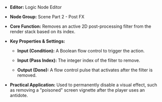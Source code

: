 - **Editor:** Logic Node Editor
    
- **Node Group:** Scene Part 2 - Post FX
    
- **Core Function:** Removes an active 2D post-processing filter from the render stack based on its index.
    
- **Key Properties & Settings:**
    
    - **Input (Condition):** A Boolean flow control to trigger the action.
        
    - **Input (Pass Index):** The integer index of the filter to remove.
        
    - **Output (Done):** A flow control pulse that activates after the filter is removed.
        
- **Practical Application:** Used to permanently disable a visual effect, such as removing a "poisoned" screen vignette after the player uses an antidote.